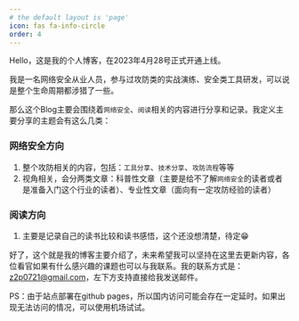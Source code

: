 ```yaml
---
# the default layout is 'page'
icon: fas fa-info-circle
order: 4
---
```


Hello，这是我的个人博客，在2023年4月28号正式开通上线。

我是一名网络安全从业人员，参与过攻防类的实战演练、安全类工具研发，可以说是整个生命周期都涉猎了一些。

那么这个Blog主要会围绕着`网络安全`、`阅读`相关的内容进行分享和记录。我定义主要分享的主题会有这么几类：

###  网络安全方向

1. 整个攻防相关的内容，包括：`工具分享`、`技术分享`、`攻防流程`等等
2. 视角相关，会分两类文章：科普性文章（主要是给不了解`网络安全`的读者或者是准备入门这个行业的读者）、专业性文章（面向有一定攻防经验的读者）

### 阅读方向

1. 主要是记录自己的读书比较和读书感悟，这个还没想清楚，待定😁

好了，这个就是我的博客主要介绍了，未来希望我可以坚持在这里去更新内容，各位看官如果有什么感兴趣的课题也可以与我联系。我的联系方式是：z2p0721@gmail.com，左下方支持直接给我发送邮件。

PS：由于站点部署在github pages，所以国内访问可能会存在一定延时。如果出现无法访问的情况，可以使用机场试试。